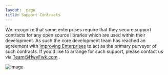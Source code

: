 ```yaml
---
layout:  page
title: Support Contracts
---
```


We recognize that some enterprises require that they secure support contracts for any open source libraries which are used within their development.  As such the core development team has reached an agreement with [Improving Enterprises](http://improvingenterprises.com/) to act as the primary purveyor of such contracts.  If you'd like to arrange for such support, please contact us via Team@HwyFwk.com .

![image](http://hwyfwk.com/images/Improving.png)
